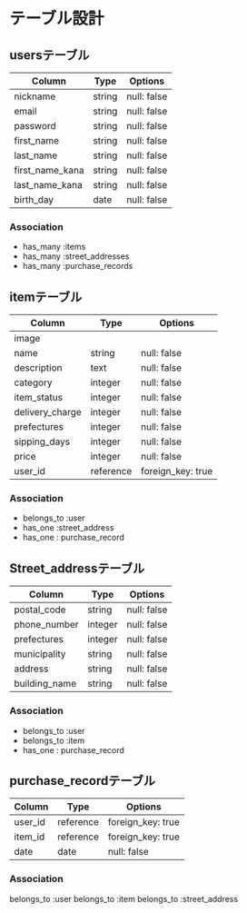# テーブル設計

## usersテーブル

| Column          | Type   | Options     |
| --------        | -----  | ----------- |
| nickname        | string | null: false |
| email           | string | null: false |
| password        | string | null: false |
| first_name      | string | null: false |
| last_name       | string | null: false |
| first_name_kana | string | null: false |
| last_name_kana  | string | null: false |
| birth_day       | date   | null: false |

### Association
- has_many :items
- has_many :street_addresses
- has_many :purchase_records

## itemテーブル

| Column          | Type      | Options           |
| --------------- | --------- | ----------------- |
| image           |           |                   |
| name            | string    | null: false       |
| description     | text      | null: false       |
| category        | integer   | null: false       |
| item_status     | integer   | null: false       |
| delivery_charge | integer   | null: false       |
| prefectures     | integer   | null: false       |
| sipping_days    | integer   | null: false       |
| price           | integer   | null: false       |
| user_id         | reference | foreign_key: true |

### Association
- belongs_to :user
- has_one :street_address
- has_one : purchase_record

## Street_addressテーブル

| Column          | Type      | Options           |
| --------------- | --------- | ----------------- |
| postal_code     | string    | null: false       |
| phone_number    | integer   | null: false       |
| prefectures     | integer   | null: false       |
| municipality    | string    | null: false       |
| address         | string    | null: false       |
| building_name   | string    | null: false       |

### Association
- belongs_to :user
- belongs_to :item
- has_one : purchase_record

## purchase_recordテーブル

| Column  | Type      | Options           |
| ------- | --------- | ----------------- |
| user_id | reference | foreign_key: true |
| item_id | reference | foreign_key: true |
| date    | date      | null: false       |

### Association

belongs_to :user
belongs_to :item
belongs_to :street_address